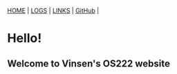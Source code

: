 [HOME](https://vwjaya32.github.io/os222/) | [LOGS](TXT/mylog.txt) | [LINKS](https://vwjaya32.github.io/os222/LINKS/.) |  [GitHub](https://github.com/vwjaya32/os222/) | 

# Hello!
## Welcome to Vinsen's OS222 website

